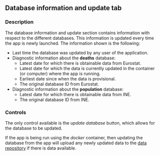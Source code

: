 ## Database information and update tab

### Description

The database information and update section contains information with respect to the different databases. This information is updated every time the app is newly launched. The information shown is the following:

- Last time the database was updated by any user of the application.
- Diagnostic information about the **deaths** database:
  + Latest date for which there is obtainable data from Eurostat.
  + Latest date for which the data is currently updated in the container (or computer) where the app is running.
  + Earliest date since when the data is provisional.
  + The original database ID from Eurostat.
- Diagnostic information about the **population** database:
  + Latest date for which there is obtainable data from INE.
  + The original database ID from INE.

### Controls

The only control available is the *update database* button, which allows for the database to be updated. 

If the app is being run using the *docker* container, then updating the database from the app will upload any newly updated data to the [data repository](https://github.com/dreth/tfm_uc3m_data) if there is data available.